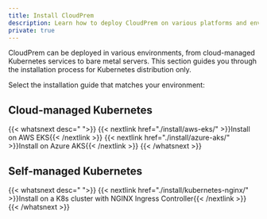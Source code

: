 ```yaml
---
title: Install CloudPrem
description: Learn how to deploy CloudPrem on various platforms and environments
private: true
---
```


CloudPrem can be deployed in various environments, from cloud-managed Kubernetes services to bare metal servers. This section guides you through the installation process for Kubernetes distribution only.

Select the installation guide that matches your environment:

## Cloud-managed Kubernetes

{{< whatsnext desc=" ">}}
  {{< nextlink href="./install/aws-eks/" >}}Install on AWS EKS{{< /nextlink >}}
  {{< nextlink href="./install/azure-aks/" >}}Install on Azure AKS{{< /nextlink >}}
{{< /whatsnext >}}

## Self-managed Kubernetes

{{< whatsnext desc=" ">}}
  {{< nextlink href="./install/kubernetes-nginx/" >}}Install on a K8s cluster with NGINX Ingress Controller{{< /nextlink >}}
{{< /whatsnext >}}
